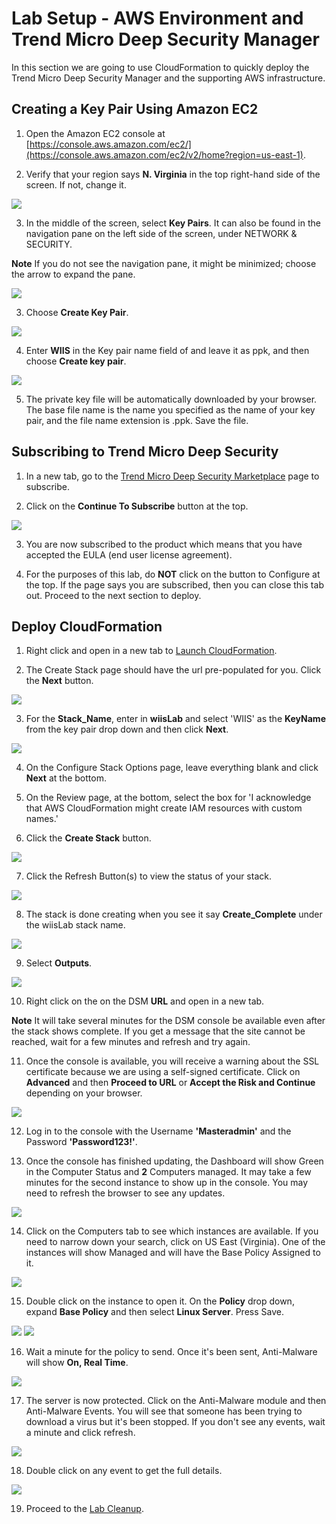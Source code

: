 # Lab Setup - AWS Environment and Trend Micro Deep Security Manager
In this section we are going to use CloudFormation to quickly deploy the Trend Micro Deep Security Manager and the supporting AWS infrastructure.  

## Creating a Key Pair Using Amazon EC2

1. Open the Amazon EC2 console at [https://console.aws.amazon.com/ec2/](https://console.aws.amazon.com/ec2/v2/home?region=us-east-1).

2. Verify that your region says **N. Virginia** in the top right-hand side of the screen.  If not, change it.  

![](https://github.com/marykay25/women-in-security/blob/master/images/region.png)

3. In the middle of the screen, select **Key Pairs**. It can also be found in the navigation pane on the left side of the screen, under NETWORK & SECURITY.

**Note**
If you do not see the navigation pane, it might be minimized; choose the arrow to expand the pane.

![](https://github.com/marykay25/women-in-security/blob/master/images/keys.png)

3. Choose **Create Key Pair**.

![](https://github.com/marykay25/women-in-security/blob/master/images/AWS_Key_Pair.png)

4. Enter **WIIS** in the Key pair name field of and leave it as ppk, and then choose **Create key pair**.

![](https://github.com/marykay25/women-in-security/blob/master/images/AWS_Key_Pair_Name.png)

5. The private key file will be automatically downloaded by your browser. The base file name is the name you specified as the name of your key pair, and the file name extension is .ppk. Save the file.

## Subscribing to Trend Micro Deep Security

1. In a new tab, go to the <a href="https://aws.amazon.com/marketplace/pp/B01AVYHVHO?qid=1553533248391&sr=0-2&ref_=brs_res_product_title" target="_blank">Trend Micro Deep Security Marketplace</a> page to subscribe.

2. Click on the **Continue To Subscribe** button at the top.

![](https://github.com/marykay25/women-in-security/blob/master/images/market1.PNG)

3. You are now subscribed to the product which means that you have accepted the EULA (end user license agreement).   

4. For the purposes of this lab, do **NOT** click on the button to Configure at the top. If the page says you are subscribed, then you can close this tab out. Proceed to the next section to deploy. 


## Deploy CloudFormation

1. Right click and open in a new tab to <a href="https://console.aws.amazon.com/cloudformation/home?region=us-east-1#/stacks/new?stackName=wiisLab&templateURL=https://wiis-dallas.s3.amazonaws.com/wiis_dallas.template">Launch CloudFormation</a>.

2. The Create Stack page should have the url pre-populated for you.  Click the **Next** button.

![](https://github.com/marykay25/women-in-security/blob/master/images/CFT_S3_Template.png)

3. For the **Stack_Name**, enter in **wiisLab** and select 'WIIS' as the **KeyName** from the key pair drop down and then click **Next**.

![](https://github.com/marykay25/women-in-security/blob/master/images/CFT_Details_Template.png)

4. On the Configure Stack Options page, leave everything blank and click **Next** at the bottom.

5. On the Review page, at the bottom, select the box for 'I acknowledge that AWS CloudFormation might create IAM resources with custom names.'

6. Click the **Create Stack** button.


![](https://github.com/marykay25/women-in-security/blob/master/images/CFT_Review.png)

7. Click the Refresh Button(s) to view the status of your stack. 

![](https://github.com/marykay25/women-in-security/blob/master/images/CFT_Refresh_Button.png)

8. The stack is done creating when you see it say **Create_Complete** under the wiisLab stack name.

![](https://github.com/marykay25/women-in-security/blob/master/images/CFT_Create_Complete.png)

9. Select **Outputs**.

![](https://github.com/marykay25/women-in-security/blob/master/images/output.png)

10. Right click on the on the DSM **URL** and open in a new tab.  

**Note**
It will take several minutes for the DSM console be available even after the stack shows complete. If you get a message that the site cannot be reached, wait for a few minutes and refresh and try again.


11. Once the console is available, you will receive a warning about the SSL certificate because we are using a self-signed certificate.  Click on **Advanced** and then **Proceed to URL** or **Accept the Risk and Continue** depending on your browser.

![](https://github.com/marykay25/women-in-security/blob/master/images/console_login.png)  

12. Log in to the console with the Username **'Masteradmin'** and the Password **'Password123!'**.

13. Once the console has finished updating, the Dashboard will show Green in the Computer Status and **2** Computers managed. It may take a few minutes for the second instance to show up in the console. You may need to refresh the browser to see any updates.

![](https://github.com/marykay25/women-in-security/blob/master/images/console1.png) 

14. Click on the Computers tab to see which instances are available.  If you need to narrow down your search, click on US East (Virginia). One of the instances will show Managed and will have the Base Policy Assigned to it.  

![](https://github.com/marykay25/women-in-security/blob/master/images/console2.png)  

15. Double click on the instance to open it.  On the **Policy** drop down, expand **Base Policy** and then select **Linux Server**.  Press Save.

![](https://github.com/marykay25/women-in-security/blob/master/images/console3.png) 
![](https://github.com/marykay25/women-in-security/blob/master/images/console4.png) 

16. Wait a minute for the policy to send.  Once it's been sent, Anti-Malware will show **On, Real Time**.

![](https://github.com/marykay25/women-in-security/blob/master/images/console5.png) 

17. The server is now protected.  Click on the Anti-Malware module and then Anti-Malware Events.  You will see that someone has been trying to download a virus but it's been stopped.  If you don't see any events, wait a minute and click refresh.

![](https://github.com/marykay25/women-in-security/blob/master/images/malware.png) 

18. Double click on any event to get the full details.  

![](https://github.com/marykay25/women-in-security/blob/master/images/malware2.png) 

19.  Proceed to the [Lab Cleanup](https://github.com/marykay25/women-in-security/tree/master/AWS_Lab_Cleanup).

